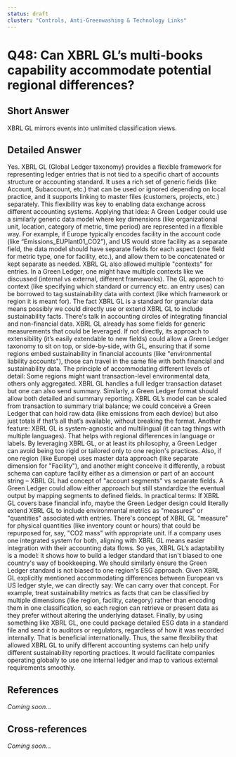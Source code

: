 ```yaml
---
status: draft
cluster: "Controls, Anti-Greenwashing & Technology Links"
---
```


# Q48: Can XBRL GL’s multi-books capability accommodate potential regional differences?

## Short Answer

XBRL GL mirrors events into unlimited classification views.

## Detailed Answer

Yes. XBRL GL (Global Ledger taxonomy) provides a flexible framework for representing ledger entries that is not tied to a specific chart of accounts structure or accounting standard. It uses a rich set of generic fields (like Account, Subaccount, etc.) that can be used or ignored depending on local practice, and it supports linking to master files (customers, projects, etc.) separately. This flexibility was key to enabling data exchange across different accounting systems.
Applying that idea:
A Green Ledger could use a similarly generic data model where key dimensions (like organizational unit, location, category of metric, time period) are represented in a flexible way. For example, if Europe typically encodes facility in the account code (like “Emissions_EUPlant01_CO2”), and US would store facility as a separate field, the data model should have separate fields for each aspect (one field for metric type, one for facility, etc.), and allow them to be concatenated or kept separate as needed.
XBRL GL also allowed multiple "contexts" for entries. In a Green Ledger, one might have multiple contexts like we discussed (internal vs external, different frameworks). The GL approach to context (like specifying which standard or currency etc. an entry uses) can be borrowed to tag sustainability data with context (like which framework or region it is meant for).
The fact XBRL GL is a standard for granular data means possibly we could directly use or extend XBRL GL to include sustainability facts. There's talk in accounting circles of integrating financial and non-financial data. XBRL GL already has some fields for generic measurements that could be leveraged. If not directly, its approach to extensibility (it’s easily extendable to new fields) could allow a Green Ledger taxonomy to sit on top, or side-by-side, with GL, ensuring that if some regions embed sustainability in financial accounts (like "environmental liability accounts"), those can travel in the same file with both financial and sustainability data.
The principle of accommodating different levels of detail: Some regions might want transaction-level environmental data, others only aggregated. XBRL GL handles a full ledger transaction dataset but one can also send summary. Similarly, a Green Ledger format should allow both detailed and summary reporting. XBRL GL’s model can be scaled from transaction to summary trial balance; we could conceive a Green Ledger that can hold raw data (like emissions from each device) but also just totals if that’s all that’s available, without breaking the format.
Another feature: XBRL GL is system-agnostic and multilingual (it can tag things with multiple languages). That helps with regional differences in language or labels.
By leveraging XBRL GL, or at least its philosophy, a Green Ledger can avoid being too rigid or tailored only to one region's practices.
Also, if one region (like Europe) uses master data approach (like separate dimension for "Facility"), and another might conceive it differently, a robust schema can capture facility either as a dimension or part of an account string – XBRL GL had concept of "account segments" vs separate fields. A Green Ledger could allow either approach but still standardize the eventual output by mapping segments to defined fields.
In practical terms:
If XBRL GL covers base financial info, maybe the Green Ledger design could literally extend XBRL GL to include environmental metrics as "measures" or "quantities" associated with entries. There's concept of XBRL GL "measure" for physical quantities (like inventory count or hours) that could be repurposed for, say, "CO2 mass" with appropriate unit.
If a company uses one integrated system for both, aligning with XBRL GL means easier integration with their accounting data flows.
So yes, XBRL GL’s adaptability is a model: it shows how to build a ledger standard that isn't biased to one country's way of bookkeeping. We should similarly ensure the Green Ledger standard is not biased to one region's ESG approach.
Given XBRL GL explicitly mentioned accommodating differences between European vs US ledger style, we can directly say: We can carry over that concept. For example, treat sustainability metrics as facts that can be classified by multiple dimensions (like region, facility, category) rather than encoding them in one classification, so each region can retrieve or present data as they prefer without altering the underlying dataset.
Finally, by using something like XBRL GL, one could package detailed ESG data in a standard file and send it to auditors or regulators, regardless of how it was recorded internally. That is beneficial internationally.
Thus, the same flexibility that allowed XBRL GL to unify different accounting systems can help unify different sustainability reporting practices. It would facilitate companies operating globally to use one internal ledger and map to various external requirements smoothly.

## References

*Coming soon...*

## Cross-references

*Coming soon...*